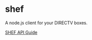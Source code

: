 shef
====

A node.js client for your DIRECTV boxes.

[SHEF API Guide](http://www.satinstalltraining.com/homeautomation/DTV-MD-0359-DIRECTV_SHEF_Command_Set-V1.3.C.pdf)